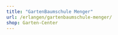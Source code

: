 ```yaml
---
title: "GartenBaumschule Menger"
url: /erlangen/gartenbaumschule-menger/
shop: Garten-Center
---
```

